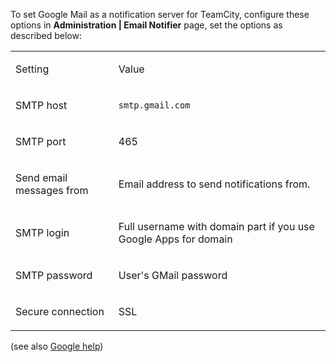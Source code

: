 [//]: # (title: Setting up Google Mail as Notification Server)
[//]: # (auxiliary-id: Setting up Google Mail as Notification Server)

To set Google Mail as a notification server for TeamCity, configure these options in __Administration | Email Notifier__ page, set the options as described below:

<table><tr>

<td>

Setting

</td>

<td>

Value

</td></tr><tr>

<td>

SMTP host

</td>

<td>

`smtp.gmail.com`

</td></tr><tr>

<td>

SMTP port

</td>

<td>

465

</td></tr><tr>

<td>

Send email messages from

</td>

<td>

Email address to send notifications from.

</td></tr><tr>

<td>

SMTP login

</td>

<td>

Full username with domain part if you use Google Apps for domain

</td></tr><tr>

<td>

SMTP password

</td>

<td>

User's GMail password

</td></tr><tr>

<td>

Secure connection

</td>

<td>

SSL

</td></tr></table>

(see also [Google help](https://mail.google.com/support/bin/answer.py?answer=13287))